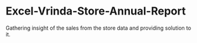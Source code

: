 # Excel-Vrinda-Store-Annual-Report
Gathering insight  of the sales  from the store data and providing solution to it.
